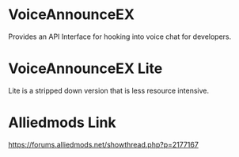 # VoiceAnnounceEX
Provides an API Interface for hooking into voice chat for developers.

# VoiceAnnounceEX Lite
Lite is a stripped down version that is less resource intensive.

# Alliedmods Link
https://forums.alliedmods.net/showthread.php?p=2177167
